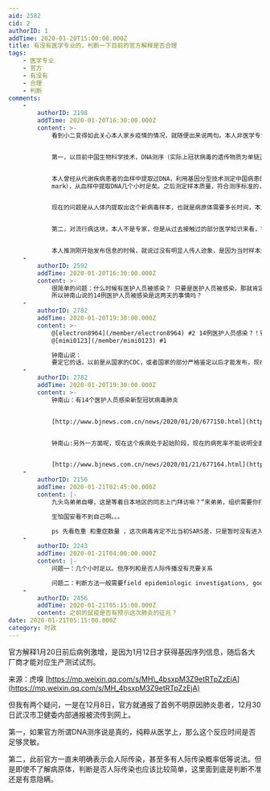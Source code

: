 ```yaml
---
aid: 2582
cid: 2
authorID: 1
addTime: 2020-01-20T15:00:00.000Z
title: 有没有医学专业的，判断一下目前的官方解释是否合理
tags:
    - 医学专业
    - 官方
    - 有没有
    - 合理
    - 判断
comments:
    -
        authorID: 2198
        addTime: 2020-01-20T16:30:00.000Z
        content: >-
            看到小二变得如此关心本人家乡疫情的情况，就随便出来说两句。本人非医学专业，不保证言论完全正确无误。


            第一，以目前中国生物科学技术，DNA测序（实际上冠状病毒的遗传物质为单链正向RNA，测的是RNA序列）很快就可以完成，全自动的测序试剂盒以及相关测序仪器也都具备，提取DNA或者RNA类似化学提纯实验，只要提供质量过关的样本，普通商业公司，例如深圳华大基因完全可以做到一天之内得到测序结果。


            本人曾经从代谢疾病患者的血样中提取过DNA，利用基因分型技术测定中国病患的遗传病基因标记（gene
            mark），从血样中提取DNA几个小时足矣。之后测定样本质量，符合测序标准的，递交测序公司上样测序。


            现在的问题是从人体内提取出这个新病毒样本，也就是病原体需要多长时间，本人并不了解。如果能从血样里或者唾液里快速的筛选出病毒株，之后的测序一天可以完成。


            第二，对流行病这块，本人不是专家，但是从过去接触过的部分医学知识来看，针对某一特定传染病，根据个人体质不同，患病的概率也是不一样的。所以这里的所谓传染概率是个流行病学统计治标，具体统计公式不了解。


            本人推测刚开始发布信息的时候，就说过没有明显人传人迹象，是因为当时样本量太小，所以统计结论还不支持人传人的可能性。现在大规模爆发了，样本量增加了，尤其有一些明显能证实人传人样本的出现，结论才慢慢修正为存在人际传染。
    -
        authorID: 2592
        addTime: 2020-01-20T16:30:00.000Z
        content: >-
            很简单的问题：什么时候有医护人员被感染？ 只要是医护人员被感染，那就肯定是人传人，而且传染性很强。
            所以钟南山说的14例医护人员被感染是这两天的事情吗？
    -
        authorID: 2782
        addTime: 2020-01-20T19:30:00.000Z
        content: >-
            @[electron8964](/member/electron8964) #2 14例医护人员感染？！钟南山公布的信息量真大。
            @[mimi0123](/member/mimi0123) #1  

            钟南山说：
            要定它的话，以前是从国家的CDC，或者国家的部分严格鉴定以后才能发布，现在的考虑就不太一样了，因为两次的检测有阳性就可以定，这也是一个原因。
    -
        authorID: 2782
        addTime: 2020-01-20T19:30:00.000Z
        content: >-
            钟南山：有14个医护人员感染新型冠状病毒肺炎


            [http://www.bjnews.com.cn/news/2020/01/20/677150.html](http://www.bjnews.com.cn/news/2020/01/20/677150.html)


            钟南山:另外一方面呢，现在这个疾病处于起始阶段，现在的病死率不能说明全面，还得看这个疾病的发展，所以这个问题上，我们还是要提高警惕的。目前这个情况并不能代表它的全貌，因为疾病刚刚开始，处于一个“爬坡”的阶段。


            [http://www.bjnews.com.cn/news/2020/01/21/677164.html](http://www.bjnews.com.cn/news/2020/01/21/677164.html)
    -
        authorID: 2156
        addTime: 2020-01-21T02:45:00.000Z
        content: |-
            九头鸟弟弟自曝，这是等着日本地区的同志上门拜访嘛？“来弟弟，组织需要你打入xx内部”

            生怕国安看不到自己啊。。。

            ps 先看危重 和重症数量 ，这次病毒肯定不比当初SARS差，只是暂时没有进入高速变异阶段。
    -
        authorID: 2243
        addTime: 2020-01-21T04:00:00.000Z
        content: |-
            问题一：几个小时足以。但序列和是否人际传播没有充要关系

            问题二：判断方法一般需要field epidemiologic investigations, google 一下“现场流行病学”就好~
    -
        authorID: 2456
        addTime: 2020-01-21T05:15:00.000Z
        content: 之前的鼠疫是否有预示这次肺炎的征兆？
date: 2020-01-21T05:15:00.000Z
category: 时政
---
```


官方解释1月20日前后病例激增，是因为1月12日才获得基因序列信息，随后各大厂商才能对应生产测试试剂。

来源：虎嗅 [https://mp.weixin.qq.com/s/MH\_4bsxpM3Z9etRTpZzEjA](https://mp.weixin.qq.com/s/MH_4bsxpM3Z9etRTpZzEjA)

但我有两个疑问，一是在12月8日，官方就通报了首例不明原因肺炎患者，12月30日武汉市卫健委内部通报被流传到网上。

第一，如果官方所谓DNA测序说是真的，纯粹从医学上，那么这个反应时间是否足够灵敏。

第二，此前官方一直未明确表示会人际传染，甚至多有人际传染概率低等说法。但是即使不了解病原体，判断是否人际传染也应该比较简单，这里面到底是判断不准还是有意隐瞒。
